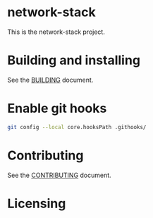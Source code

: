 # network-stack

This is the network-stack project.

# Building and installing

See the [BUILDING](BUILDING.md) document.

# Enable git hooks

``` sh
git config --local core.hooksPath .githooks/
```

# Contributing

See the [CONTRIBUTING](CONTRIBUTING.md) document.

# Licensing

<!--
Please go to https://choosealicense.com/licenses/ and choose a license that
fits your needs. The recommended license for a project of this type is the
GNU AGPLv3.
-->
